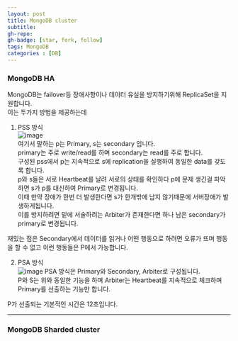 ```yaml
---
layout: post
title: MongoDB cluster
subtitle: 
gh-repo: 
gh-badge: [star, fork, follow]
tags: MongoDB
categories : [DB]
---
```


### MongoDB HA

MongoDB는 failover등 장애사항이나 데이터 유실을 방지하기위해 ReplicaSet을 지원합니다.  
이는 두가지 방법을 제공하는데  
1. PSS 방식  
![image](https://user-images.githubusercontent.com/45562285/82333284-7bcf4180-9a21-11ea-80b9-5ad378349f10.png)  
여기서 말하는 p는 Primary, s는 secondary 입니다.  
primary는 주로 write/read를 하며 secondary는 read를 주로 합니다.  
구성된 pss에서 p는 지속적으로 s에 replication을 실행하여 동일한 data를 갖도록 합니다.  
p와 s들은 서로 Heartbeat를 날려 서로의 상태를 확인하다 p에 문제 생긴걸 파악하면 s가 p를 대신하여 Primary로 변경됩니다.    
이때 만약 장애가 한번 더 발생한다면 s가 한개밖에 남지 않기때문에 서버장애가 발생하게됩니다.  
이를 방지하려면 밑에 서술하려는 Arbiter가 존재한다면 하나 남은 secondary가 primary로 변경됩니다.  

재밌는 점은 Secondary에서 데이터를 읽거나 어떤 행동으로 하려면 오류가 뜨며 행동을 할 수 없고 이런 행동들은 P에서 가능합니다.

2. PSA 방식  
![image](https://user-images.githubusercontent.com/45562285/82333611-eaac9a80-9a21-11ea-8ff3-cb5b8e274adb.png)
PSA 방식은 Primary와 Secondary, Arbiter로 구성됩니다.  
P와 S는 위와 동일한 기능을 하며 Arbiter는 Heartbeat를 지속적으로 체크하며 Primary를 선출하는 기능만 합니다.  

P가 선출되는 기본적인 시간은 12초입니다.  

---

### MongoDB Sharded cluster